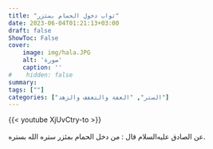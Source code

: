```yaml
---
title: "ثواب دخول الحمام بمئزر"
date: 2023-06-04T01:21:13+03:00
draft: false
ShowToc: False
cover:
    image: img/hala.JPG
    alt: 'صورة'
    caption: ''
#    hidden: false
summary: 
tags: [""]
categories: ["الستر", "العفة والتعفف والزهد"]
---
```

{{< youtube XjUvCtry-to >}}  
 <br>
عن الصادق عليه‌السلام
قال : من دخل الحمام بمئزر ستره الله بستره.


